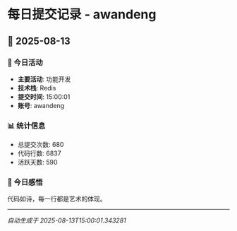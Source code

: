 # 每日提交记录 - awandeng

## 📅 2025-08-13

### 🎯 今日活动
- **主要活动**: 功能开发
- **技术栈**: Redis
- **提交时间**: 15:00:01
- **账号**: awandeng

### 📊 统计信息
- 总提交次数: 680
- 代码行数: 6837
- 活跃天数: 590

### 💭 今日感悟
代码如诗，每一行都是艺术的体现。

---
*自动生成于 2025-08-13T15:00:01.343281*
